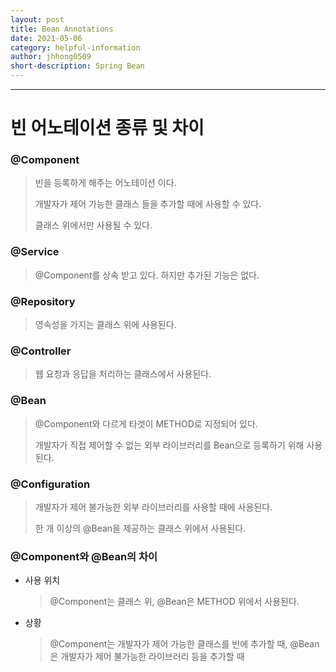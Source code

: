 ```yaml
---
layout: post
title: Bean Annotations
date: 2021-05-06
category: helpful-information
author: jhhong0509
short-description: Spring Bean
---
```

------

# 빈 어노테이션 종류 및 차이

### @Component

> 빈을  등록하게 해주는 어노테이션 이다.
>
> 개발자가 제어 가능한 클래스 들을 추가할 때에 사용할 수 있다.
>
> 클래스 위에서만 사용될 수 있다.

### @Service

> @Component를 상속 받고 있다. 하지만 추가된 기능은 없다.

### @Repository

> 영속성을 가지는 클래스 위에 사용된다.

### @Controller

>웹 요청과 응답을 처리하는 클래스에서 사용된다.

### @Bean

> @Component와 다르게 타겟이 METHOD로 지정되어 있다.
>
> 개발자가 직접 제어할 수 없는 외부 라이브러리를 Bean으로 등록하기 위해 사용된다.

### @Configuration

> 개발자가 제어 불가능한 외부 라이브러리를 사용할 때에 사용된다.
>
> 한 개 이상의 @Bean을 제공하는 클래스 위에서 사용된다.

### @Component와 @Bean의 차이

- 사용 위치

  > @Component는 클래스 위, @Bean은 METHOD 위에서 사용된다.

- 상황

  > @Component는 개발자가 제어 가능한 클래스를 빈에 추가할 때, @Bean은 개발자가 제어 불가능한 라이브러리 등을 추가할 때